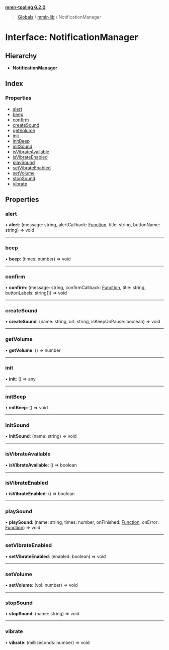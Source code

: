 **[mmir-tooling 6.2.0](../README.md)**

> [Globals](../README.md) / [mmir-lib](../modules/mmir_lib.md) / NotificationManager

# Interface: NotificationManager

## Hierarchy

* **NotificationManager**

## Index

### Properties

* [alert](mmir_lib.notificationmanager.md#alert)
* [beep](mmir_lib.notificationmanager.md#beep)
* [confirm](mmir_lib.notificationmanager.md#confirm)
* [createSound](mmir_lib.notificationmanager.md#createsound)
* [getVolume](mmir_lib.notificationmanager.md#getvolume)
* [init](mmir_lib.notificationmanager.md#init)
* [initBeep](mmir_lib.notificationmanager.md#initbeep)
* [initSound](mmir_lib.notificationmanager.md#initsound)
* [isVibrateAvailable](mmir_lib.notificationmanager.md#isvibrateavailable)
* [isVibrateEnabled](mmir_lib.notificationmanager.md#isvibrateenabled)
* [playSound](mmir_lib.notificationmanager.md#playsound)
* [setVibrateEnabled](mmir_lib.notificationmanager.md#setvibrateenabled)
* [setVolume](mmir_lib.notificationmanager.md#setvolume)
* [stopSound](mmir_lib.notificationmanager.md#stopsound)
* [vibrate](mmir_lib.notificationmanager.md#vibrate)

## Properties

### alert

•  **alert**: (message: string, alertCallback: [Function](mmir_lib.requirejs.md#function), title: string, buttonName: string) => void

___

### beep

•  **beep**: (times: number) => void

___

### confirm

•  **confirm**: (message: string, confirmCallback: [Function](mmir_lib.requirejs.md#function), title: string, buttonLabels: string[]) => void

___

### createSound

•  **createSound**: (name: string, url: string, isKeepOnPause: boolean) => void

___

### getVolume

•  **getVolume**: () => number

___

### init

•  **init**: () => any

___

### initBeep

•  **initBeep**: () => void

___

### initSound

•  **initSound**: (name: string) => void

___

### isVibrateAvailable

•  **isVibrateAvailable**: () => boolean

___

### isVibrateEnabled

•  **isVibrateEnabled**: () => boolean

___

### playSound

•  **playSound**: (name: string, times: number, onFinished: [Function](mmir_lib.requirejs.md#function), onError: [Function](mmir_lib.requirejs.md#function)) => void

___

### setVibrateEnabled

•  **setVibrateEnabled**: (enabled: boolean) => void

___

### setVolume

•  **setVolume**: (vol: number) => void

___

### stopSound

•  **stopSound**: (name: string) => void

___

### vibrate

•  **vibrate**: (milliseconds: number) => void
